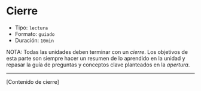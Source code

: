 # Cierre

* Tipo: `lectura`
* Formato: `guiado`
* Duración: `10min`

NOTA: Todas las unidades deben terminar con un _cierre_. Los objetivos de esta
parte son siempre hacer un resumen de lo aprendido en la unidad y repasar la
guía de preguntas y conceptos clave planteados en la _apertura_.

***

[Contenido de cierre]
